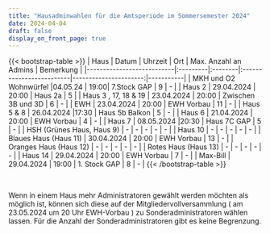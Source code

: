 ```yaml
---
title: "Hausadminwahlen für die Amtsperiode im Sommersemester 2024"
date: 2024-04-04
draft: false
display_on_front_page: true
---
```


{{< bootstrap-table >}}
| Haus                      | Datum    | Uhrzeit | Ort                      | Max. Anzahl an Admins | Bemerkung |
|---------------------------|:---------|:--------|:-------------------------|----------------------:|-----------|
| MKH und O2 Wohnwürfel     |04.05.24 | 19:00|  7.Stock GAP       | 9                     |     -      |
| Haus 2                    | 29.04.2024  | 20:00 |  Haus  2a                |   5      |
| Haus 3 , 17, 18 & 19                  | 23.04.2024 | 20:00  | Zwischen 3B und 3D | 6                   |   -        |
| EWH                       | 23.04.2024            | 20:00        | EWH Vorbau                               | 11                    |    -       |
| Haus 5 & 8              | 26.04.2024     |17:30 |                 Haus 5b Balkon             | 5                     |     -      |
| Haus 6                    | 21.04.2024    |  20:00     |    EWH Vorbau                              | 4                     |    -       |
| Haus 7                    | 08.05.2024       |20:30     |     Haus  7C GAP                           | 5                     |    -       |
| HSH (Grünes Haus, Haus 9) |   -       |    -     |           -               |          -             |     -      |
| Haus 10      |  -     |    -      |              -                               | -                    |    -       |
| Blaues Haus (Haus 11)     | 30.04.2024   |   20:00 |   EWH Vorbau  |  13                 |      -     |
| Oranges Haus (Haus 12)    |  -        |     -    |          -                |             -          |     -      |
| Rotes Haus (Haus 13)      |    -      |    -     |             -             |            -           |      -     |
| Haus 14                   | 29.04.2024 | 20:00  |   EWH Vorbau                                 | 7                    |    -       |
| Max-Bill                  |    29.04.2024     | 19:00  | 1. Stock   GAP                                   | 8                     |      -     |
{{< /bootstrap-table >}}

&nbsp;

Wenn in einem Haus mehr Administratoren gewählt werden möchten als möglich ist, können sich diese auf der
Mitgliedervollversammlung ( am 23.05.2024 um 20 Uhr EWH-Vorbau ) zu Sonderadministratoren wählen lassen. Für die Anzahl der Sonderadministratoren gibt es keine
Begrenzung.
